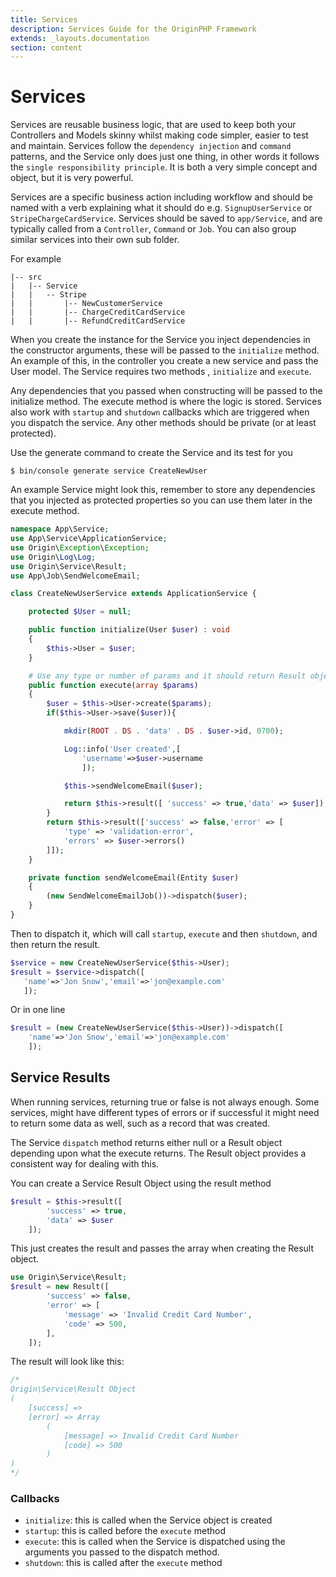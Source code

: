 ```yaml
---
title: Services
description: Services Guide for the OriginPHP Framework
extends: _layouts.documentation
section: content
---
```

# Services

Services are reusable business logic, that are used to keep both your Controllers and Models skinny whilst making code simpler, easier to test and maintain. Services follow the `dependency injection` and `command` patterns, and the Service only does just one thing, in other words it follows the `single responsibility principle`. It is both a very simple concept and object, but it is very powerful.

Services are a specific business action including workflow and should be named with a verb explaining what it should do e.g. `SignupUserService` or `StripeChargeCardService`. Services should be saved to `app/Service`, and are typically called from a `Controller`, `Command` or `Job`. You can also group similar services into their own sub folder.

For example

```
|-- src
|   |-- Service
|   |   -- Stripe
|   |       |-- NewCustomerService
|   |       |-- ChargeCreditCardService
|   |       |-- RefundCreditCardService
```

When you create the instance for the Service you inject dependencies in the constructor arguments, these will be passed to the `initialize` method.  An example of this, in the controller you create a new service and pass the User model. The Service requires two methods , `initialize` and `execute`.

Any dependencies that you passed when constructing will be passed to the initialize method. The execute method is where the logic is stored. Services also work with `startup` and `shutdown` callbacks which are triggered when you dispatch the service. Any other methods should be private (or at least protected).


Use the generate command to create the Service and its test for you

```linux
$ bin/console generate service CreateNewUser
```

An example Service might look this, remember to store any dependencies that you injected as protected
properties so you can use them later in the execute method.

```php
namespace App\Service;
use App\Service\ApplicationService;
use Origin\Exception\Exception;
use Origin\Log\Log;
use Origin\Service\Result;
use App\Job\SendWelcomeEmail;

class CreateNewUserService extends ApplicationService {

    protected $User = null;

    public function initialize(User $user) : void
    {
        $this->User = $user;
    }

    # Use any type or number of params and it should return Result object or nothing.
    public function execute(array $params)
    {
        $user = $this->User->create($params);
        if($this->User->save($user)){

            mkdir(ROOT . DS . 'data' . DS . $user->id, 0700);

            Log::info('User created',[
                'username'=>$user->username
                ]);

            $this->sendWelcomeEmail($user);

            return $this->result([ 'success' => true,'data' => $user]);
        }
        return $this->result(['success' => false,'error' => [
            'type' => 'validation-error',
            'errors' => $user->errors()
        ]]);
    }

    private function sendWelcomeEmail(Entity $user)
    {
        (new SendWelcomeEmailJob())->dispatch($user);
    }
}
 ```

 Then to dispatch it, which will call `startup`, `execute` and then `shutdown`, and then return the result.

 ```php
$service = new CreateNewUserService($this->User);
$result = $service->dispatch([
    'name'=>'Jon Snow','email'=>'jon@example.com'
    ]);
```

Or in one line

```php
$result = (new CreateNewUserService($this->User))->dispatch([
    'name'=>'Jon Snow','email'=>'jon@example.com'
    ]);
 ```

## Service Results

When running services, returning true or false is not always enough. Some services, might have different types of errors or if successful it might need to return some data as well, such as a record that was created.

The Service `dispatch` method returns either null or a Result object depending upon what the execute returns. The Result object provides a consistent way for dealing with this.

You can create a Service Result Object using the result method

```php
$result = $this->result([
        'success' => true,
        'data' => $user
    ]);
```

This just creates the result and passes the array when creating the Result object.

```php
use Origin\Service\Result;
$result = new Result([
        'success' => false,
        'error' => [
            'message' => 'Invalid Credit Card Number',
            'code' => 500,
        ],
    ]);
```

The result will look like this:

```php
/*
Origin\Service\Result Object
(
    [success] =>
    [error] => Array
        (
            [message] => Invalid Credit Card Number
            [code] => 500
        )
)
*/
```

### Callbacks

- `initialize`: this is called when the Service object is created
- `startup`: this is called before the `execute` method
- `execute`: this is called when the Service is dispatched using the arguments you passed to the dispatch method.
- `shutdown`: this is called after the `execute` method
